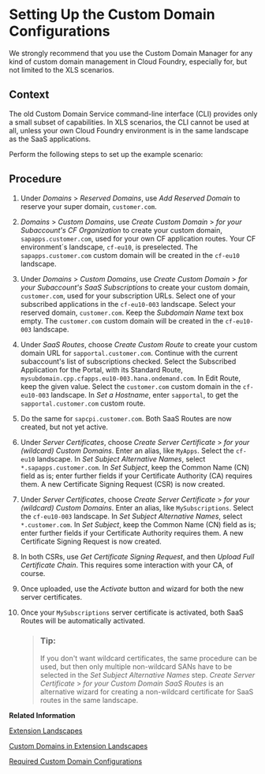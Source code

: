 <!-- loio19b1ae7d0b5c43d490e5c7f15561900e -->

# Setting Up the Custom Domain Configurations

We strongly recommend that you use the Custom Domain Manager for any kind of custom domain management in Cloud Foundry, especially for, but not limited to the XLS scenarios.



## Context

The old Custom Domain Service command-line interface \(CLI\) provides only a small subset of capabilities. In XLS scenarios, the CLI cannot be used at all, unless your own Cloud Foundry environment is in the same landscape as the SaaS applications.

Perform the following steps to set up the example scenario:



## Procedure

1.  Under *Domains* \> *Reserved Domains*, use *Add Reserved Domain* to reserve your super domain, `customer.com`.

2.  *Domains* \> *Custom Domains*, use *Create Custom Domain* \> *for your Subaccount's CF Organization* to create your custom domain, `sapapps.customer.com`, used for your own CF application routes. Your CF environment´s landscape, `cf-eu10`, is preselected. The `sapapps.customer.com` custom domain will be created in the `cf-eu10` landscape.

3.  Under *Domains* \> *Custom Domains*, use *Create Custom Domain* \> *for your Subaccount's SaaS Subscriptions* to create your custom domain, `customer.com`, used for your subscription URLs. Select one of your subscribed applications in the `cf-eu10-003` landscape. Select your reserved domain, `customer.com`. Keep the *Subdomain Name* text box empty. The `customer.com` custom domain will be created in the `cf-eu10-003` landscape.

4.  Under *SaaS Routes*, choose *Create Custom Route* to create your custom domain URL for `sapportal.customer.com`. Continue with the current subaccount's list of subscriptions checked. Select the Subscribed Application for the Portal, with its Standard Route, `mysubdomain.cpp.cfapps.eu10-003.hana.ondemand.com`. In Edit Route, keep the given value. Select the `customer.com` custom domain in the `cf-eu10-003` landscape. In *Set a Hostname*, enter `sapportal`, to get the `sapportal.customer.com` custom route.

5.  Do the same for `sapcpi.customer.com`. Both SaaS Routes are now created, but not yet active.

6.  Under *Server Certificates*, choose *Create Server Certificate* \> *for your \(wildcard\) Custom Domains*. Enter an alias, like `MyApps`. Select the `cf-eu10` landscape. In *Set Subject Alternative Names*, select `*.sapapps.customer.com`. In *Set Subject*, keep the Common Name \(CN\) field as is; enter further fields if your Certificate Authority \(CA\) requires them. A new Certificate Signing Request \(CSR\) is now created.

7.  Under *Server Certificates*, choose *Create Server Certificate* \> *for your \(wildcard\) Custom Domains*. Enter an alias, like `MySubscriptions`. Select the `cf-eu10-003` landscape. In *Set Subject Alternative Names*, select `*.customer.com`. In *Set Subject*, keep the Common Name \(CN\) field as is; enter further fields if your Certificate Authority requires them. A new Certificate Signing Request is now created.

8.  In both CSRs, use *Get Certificate Signing Request*, and then *Upload Full Certificate Chain*. This requires some interaction with your CA, of course.

9.  Once uploaded, use the *Activate* button and wizard for both the new server certificates.

10. Once your `MySubscriptions` server certificate is activated, both SaaS Routes will be automatically activated.

    > ### Tip:  
    > If you don't want wildcard certificates, the same procedure can be used, but then only multiple non-wildcard SANs have to be selected in the *Set Subject Alternative Names* step. *Create Server Certificate* \> *for your Custom Domain SaaS Routes* is an alternative wizard for creating a non-wildcard certificate for SaaS routes in the same landscape.


**Related Information**  


[Extension Landscapes](extension-landscapes-66b366d.md "Extension landscapes (XLS) are Cloud Foundry (CF) landscapes in the same region as a main landscape, which can be used for your own CF environment (PaaS), for subscribed applications (SaaS), or for both. A main landscape can have none, one, or multiple extension landscapes.")

[Custom Domains in Extension Landscapes](custom-domains-in-extension-landscapes-b0c0a73.md "This section explains the do's and don'ts when using parts of the CF custom domains for extension landscapes.")

[Required Custom Domain Configurations](required-custom-domain-configurations-5d5c3cf.md "At least two separate custom domain configurations are required to fulfill the desired setup; one in the eu10 main landscape and one in the eu10-003 XLS. It is not possible to use the same server certificate for both. It is also not possible to import server certificate private keys from outside; they are always generated by Custom Domain Service inside a secure storage, which does not allow import or export operations to the front end.")


